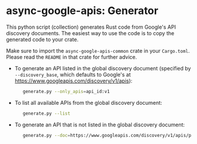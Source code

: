 # async-google-apis: Generator

This python script (collection) generates Rust code from Google's API discovery
documents. The easiest way to use the code is to copy the generated code to your
crate.

Make sure to import the `async-google-apis-common` crate in your `Cargo.toml`.
Please read the `README` in that crate for further advice.

* To generate an API listed in the global discovery document (specified by
    `--discovery_base`, which defaults to Google's at https://www.googleapis.com/discovery/v1/apis):
  ```bash
     generate.py --only_apis=api_id:v1
  ```
* To list all available APIs from the global discovery document:
  ```bash
     generate.py --list
  ```
* To generate an API that is not listed in the global discovery document:
  ```bash
     generate.py --doc=https://www.googleapis.com/discovery/v1/apis/photoslibrary/v1/rest
  ```

